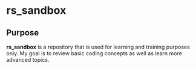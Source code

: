 # rs_sandbox

## Purpose
**rs_sandbox** is a repository that is used for learning and training purposes only.
My goal is to review basic coding concepts as well as learn more advanced topics.

